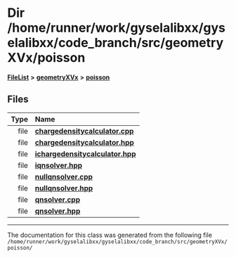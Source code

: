

# Dir /home/runner/work/gyselalibxx/gyselalibxx/code\_branch/src/geometryXVx/poisson



[**FileList**](files.md) **>** [**geometryXVx**](dir_e51b496b46dd687775e46e0826614574.md) **>** [**poisson**](dir_d78fdb6d05340e24a2e187de33ea09a4.md)












## Files

| Type | Name |
| ---: | :--- |
| file | [**chargedensitycalculator.cpp**](geometryXVx_2poisson_2chargedensitycalculator_8cpp.md) <br> |
| file | [**chargedensitycalculator.hpp**](geometryXVx_2poisson_2chargedensitycalculator_8hpp.md) <br> |
| file | [**ichargedensitycalculator.hpp**](geometryXVx_2poisson_2ichargedensitycalculator_8hpp.md) <br> |
| file | [**iqnsolver.hpp**](geometryXVx_2poisson_2iqnsolver_8hpp.md) <br> |
| file | [**nullqnsolver.cpp**](geometryXVx_2poisson_2nullqnsolver_8cpp.md) <br> |
| file | [**nullqnsolver.hpp**](geometryXVx_2poisson_2nullqnsolver_8hpp.md) <br> |
| file | [**qnsolver.cpp**](geometryXVx_2poisson_2qnsolver_8cpp.md) <br> |
| file | [**qnsolver.hpp**](geometryXVx_2poisson_2qnsolver_8hpp.md) <br> |



























































------------------------------
The documentation for this class was generated from the following file `/home/runner/work/gyselalibxx/gyselalibxx/code_branch/src/geometryXVx/poisson/`

